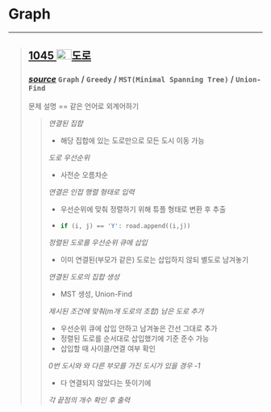# Graph
* * *
> ## <a href = "https://www.acmicpc.net/problem/1045"> 1045 <img src="https://static.solved.ac/tier_small/15.svg" width="30" height="20">도로 </a> 
> ### _[source](./P1045_A.py)_ `Graph` / `Greedy` / `MST(Minimal Spanning Tree)` / `Union-Find`
> 문제 설명 == 같은 언어로 외계어하기
>> *연결된 집합*
>> - 해당 집합에 있는 도로만으로 모든 도시 이동 가능<br>
>>
>> _도로 우선순위_
>> - 사전순 오름차순
>> 
>> _연결은 인접 행렬 형태로 입력_
>> -  우선순위에 맞춰 정렬하기 위해 튜플 형태로 변환 후 추출
>> - ```python 
>>   if (i, j) == 'Y': road.append((i,j))
>>   ```
>> _정렬된 도로를 우선순위 큐에 삽입_
>> - 이미 연결된(부모가 같은) 도로는 삽입하지 않되 별도로 남겨놓기 
>>
>> _연결된 도로의 집합 생성_
>> - MST 생성, Union-Find
>>
>> _제시된 조건에 맞춰(m개 도로의 조합) 남은 도로 추가_
>> - 우선순위 큐에 삽입 안하고 남겨놓은 간선 그대로 추가
>> - 정렬된 도로를 순서대로 삽입했기에 기준 준수 가능
>> - 삽입할 때 사이클/연결 여부 확인
>>
>> _0번 도시와 와 다른 부모를 가진 도시가 있을 경우 -1_
>> - 다 연결되지 않았다는 뜻이기에
>> 
>> _각 끝점의 개수 확인 후 출력_